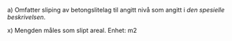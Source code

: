 a) Omfatter sliping av betongslitelag til angitt nivå som angitt i *den spesielle beskrivelsen*.

x) Mengden måles som slipt areal. Enhet: m2

